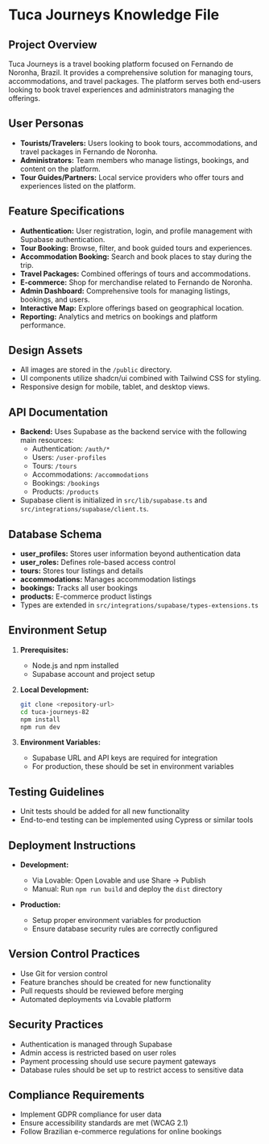 # Tuca Journeys Knowledge File

## Project Overview
Tuca Journeys is a travel booking platform focused on Fernando de Noronha, Brazil. It provides a comprehensive solution for managing tours, accommodations, and travel packages. The platform serves both end-users looking to book travel experiences and administrators managing the offerings.

## User Personas
- **Tourists/Travelers:** Users looking to book tours, accommodations, and travel packages in Fernando de Noronha.
- **Administrators:** Team members who manage listings, bookings, and content on the platform.
- **Tour Guides/Partners:** Local service providers who offer tours and experiences listed on the platform.

## Feature Specifications
- **Authentication:** User registration, login, and profile management with Supabase authentication.
- **Tour Booking:** Browse, filter, and book guided tours and experiences.
- **Accommodation Booking:** Search and book places to stay during the trip.
- **Travel Packages:** Combined offerings of tours and accommodations.
- **E-commerce:** Shop for merchandise related to Fernando de Noronha.
- **Admin Dashboard:** Comprehensive tools for managing listings, bookings, and users.
- **Interactive Map:** Explore offerings based on geographical location.
- **Reporting:** Analytics and metrics on bookings and platform performance.

## Design Assets
- All images are stored in the `/public` directory.
- UI components utilize shadcn/ui combined with Tailwind CSS for styling.
- Responsive design for mobile, tablet, and desktop views.

## API Documentation
- **Backend:** Uses Supabase as the backend service with the following main resources:
  - Authentication: `/auth/*`
  - Users: `/user-profiles`
  - Tours: `/tours`
  - Accommodations: `/accommodations`
  - Bookings: `/bookings`
  - Products: `/products`
- Supabase client is initialized in `src/lib/supabase.ts` and `src/integrations/supabase/client.ts`.

## Database Schema
- **user_profiles:** Stores user information beyond authentication data
- **user_roles:** Defines role-based access control
- **tours:** Stores tour listings and details
- **accommodations:** Manages accommodation listings
- **bookings:** Tracks all user bookings
- **products:** E-commerce product listings
- Types are extended in `src/integrations/supabase/types-extensions.ts`

## Environment Setup
1. **Prerequisites:**
   - Node.js and npm installed
   - Supabase account and project setup

2. **Local Development:**
   ```sh
   git clone <repository-url>
   cd tuca-journeys-82
   npm install
   npm run dev
   ```

3. **Environment Variables:**
   - Supabase URL and API keys are required for integration
   - For production, these should be set in environment variables

## Testing Guidelines
- Unit tests should be added for all new functionality
- End-to-end testing can be implemented using Cypress or similar tools

## Deployment Instructions
- **Development:**
  - Via Lovable: Open Lovable and use Share -> Publish
  - Manual: Run `npm run build` and deploy the `dist` directory

- **Production:**
  - Setup proper environment variables for production
  - Ensure database security rules are correctly configured

## Version Control Practices
- Use Git for version control
- Feature branches should be created for new functionality
- Pull requests should be reviewed before merging
- Automated deployments via Lovable platform

## Security Practices
- Authentication is managed through Supabase
- Admin access is restricted based on user roles
- Payment processing should use secure payment gateways
- Database rules should be set up to restrict access to sensitive data

## Compliance Requirements
- Implement GDPR compliance for user data
- Ensure accessibility standards are met (WCAG 2.1)
- Follow Brazilian e-commerce regulations for online bookings
